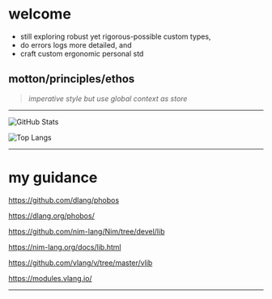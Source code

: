 # welcome

- still exploring robust yet rigorous-possible custom types,
- do errors logs more detailed, and
- craft custom ergonomic personal std

## motton/principles/ethos

> _imperative style but use global context as store_

---

![GitHub Stats](https://github-readme-stats.vercel.app/api?username=naranyala&show_icons=true&theme=radical)

![Top Langs](https://github-readme-stats.vercel.app/api/top-langs/?username=naranyala&layout=compact&theme=radical)

---

# my guidance

https://github.com/dlang/phobos

https://dlang.org/phobos/

https://github.com/nim-lang/Nim/tree/devel/lib

https://nim-lang.org/docs/lib.html

https://github.com/vlang/v/tree/master/vlib

https://modules.vlang.io/

---


